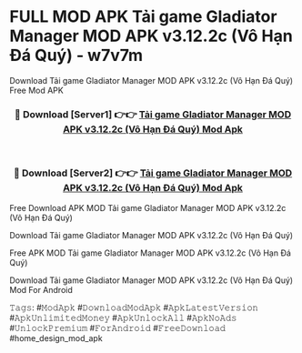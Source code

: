 # FULL MOD APK Tải game Gladiator Manager MOD APK v3.12.2c (Vô Hạn Đá Quý) - w7v7m
Download Tải game Gladiator Manager MOD APK v3.12.2c (Vô Hạn Đá Quý) Free Mod APK

<div align="center">
<h3>🔴 Download [Server1] 👉👉 <a href="https://apk-comot.site?title=Tải_game_Gladiator_Manager_MOD_APK_v3.12.2c_(Vô_Hạn_Đá_Quý)">Tải game Gladiator Manager MOD APK v3.12.2c (Vô Hạn Đá Quý) Mod Apk</a></h3><br>

<h3>🔴 Download [Server2] 👉👉 <a href="https://apk-comot.site?title=Tải_game_Gladiator_Manager_MOD_APK_v3.12.2c_(Vô_Hạn_Đá_Quý)">Tải game Gladiator Manager MOD APK v3.12.2c (Vô Hạn Đá Quý) Mod Apk</a></h3>
</div>


Free Download APK MOD Tải game Gladiator Manager MOD APK v3.12.2c (Vô Hạn Đá Quý)

Download Tải game Gladiator Manager MOD APK v3.12.2c (Vô Hạn Đá Quý) 

Free APK MOD Tải game Gladiator Manager MOD APK v3.12.2c (Vô Hạn Đá Quý) 

Download Tải game Gladiator Manager MOD APK v3.12.2c (Vô Hạn Đá Quý) Mod For Android

𝚃𝚊𝚐𝚜: #𝙼𝚘𝚍𝙰𝚙𝚔 #𝙳𝚘𝚠𝚗𝚕𝚘𝚊𝚍𝙼𝚘𝚍𝙰𝚙𝚔 #𝙰𝚙𝚔𝙻𝚊𝚝𝚎𝚜𝚝𝚅𝚎𝚛𝚜𝚒𝚘𝚗 #𝙰𝚙𝚔𝚄𝚗𝚕𝚒𝚖𝚒𝚝𝚎𝚍𝙼𝚘𝚗𝚎𝚢 #𝙰𝚙𝚔𝚄𝚗𝚕𝚘𝚌𝚔𝙰𝚕𝚕 #𝙰𝚙𝚔𝙽𝚘𝙰𝚍𝚜 #𝚄𝚗𝚕𝚘𝚌𝚔𝙿𝚛𝚎𝚖𝚒𝚞𝚖 #𝙵𝚘𝚛𝙰𝚗𝚍𝚛𝚘𝚒𝚍 #𝙵𝚛𝚎𝚎𝙳𝚘𝚠𝚗𝚕𝚘𝚊𝚍 #home_design_mod_apk